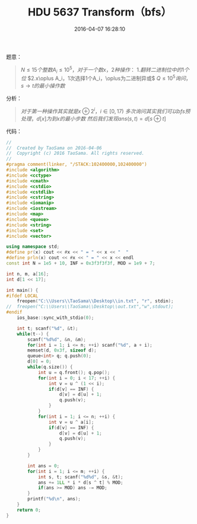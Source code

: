 ﻿---
title: HDU 5637 Transform（bfs）
categories:
  - 暴力
  - 搜索
  - dfs/bfs
  - 
tags:
  - bfs
  - 
date: 2016-04-07 16:28:10
toc: 
---
题意：
>$N\le 15个整数A_i \le 10^5，对于一个数x，2种操作：$
$1.翻转二进制位中的1个位$
$2.x\oplus A_i，1次选择1个A_i，\oplus为二进制异或$
$Q\le 10^5询问，s\to t的最小操作数$

<!-- more -->

分析：
>$对于第一种操作其实就是x\oplus 2^i，i\in [0,17)$
$多次询问其实我们可以bfs预处理，d[x]为到x的最小步数$
$然后我们发现ans(s,t)=d[s\oplus t]$

代码：
```cpp
//
//  Created by TaoSama on 2016-04-06
//  Copyright (c) 2016 TaoSama. All rights reserved.
//
#pragma comment(linker, "/STACK:102400000,102400000")
#include <algorithm>
#include <cctype>
#include <cmath>
#include <cstdio>
#include <cstdlib>
#include <cstring>
#include <iomanip>
#include <iostream>
#include <map>
#include <queue>
#include <string>
#include <set>
#include <vector>

using namespace std;
#define pr(x) cout << #x << " = " << x << "  "
#define prln(x) cout << #x << " = " << x << endl
const int N = 1e5 + 10, INF = 0x3f3f3f3f, MOD = 1e9 + 7;

int n, m, a[16];
int d[1 << 17];

int main() {
#ifdef LOCAL
    freopen("C:\\Users\\TaoSama\\Desktop\\in.txt", "r", stdin);
//  freopen("C:\\Users\\TaoSama\\Desktop\\out.txt","w",stdout);
#endif
    ios_base::sync_with_stdio(0);

    int t; scanf("%d", &t);
    while(t--) {
        scanf("%d%d", &n, &m);
        for(int i = 1; i <= n; ++i) scanf("%d", a + i);
        memset(d, 0x3f, sizeof d);
        queue<int> q; q.push(0);
        d[0] = 0;
        while(q.size()) {
            int u = q.front(); q.pop();
            for(int i = 0; i < 17; ++i) {
                int v = u ^ (1 << i);
                if(d[v] == INF) {
                    d[v] = d[u] + 1;
                    q.push(v);
                }
            }
            for(int i = 1; i <= n; ++i) {
                int v = u ^ a[i];
                if(d[v] == INF) {
                    d[v] = d[u] + 1;
                    q.push(v);
                }
            }
        }

        int ans = 0;
        for(int i = 1; i <= m; ++i) {
            int s, t; scanf("%d%d", &s, &t);
            ans += 1LL * i * d[s ^ t] % MOD;
            if(ans >= MOD) ans -= MOD;
        }
        printf("%d\n", ans);
    }
    return 0;
}

```